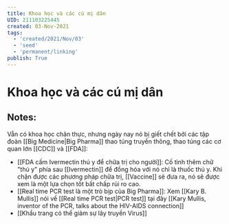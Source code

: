 ```yaml
---
title: Khoa học và các cú mị dân
UID: 211103225445
created: 03-Nov-2021
tags:
  - 'created/2021/Nov/03'
  - 'seed'
  - 'permanent/linking'
publish: True
---
```

# Khoa học và các cú mị dân

## Notes:
Vẫn có khoa học chân thực, nhưng ngày nay nó bị giết chết bởi các tập đoàn [[Big Medicine|Big Pharma]] thao túng truyền thông, thao túng các cơ quan lớn [[CDC]] và [[FDA]]:

- [[FDA cấm Ivermectin thú y để chữa trị cho người]]: Cố tình thêm chữ "thú y" phía sau [[Ivermectin]] để đồng hóa với nó chỉ là thuốc thú y. Khi chặn được các phương pháp chữa trị, [[Vaccine]] sẽ đưa ra, nó sẽ được xem là một lựa chọn tốt bất chấp rủi ro cao.
- [[Real time PCR test là một trò bịp của Big Pharma]]: Xem [[Kary B. Mullis]] nói về [[Real time PCR test|PCR test]] tại đây [[Kary Mullis, inventor of the PCR, talks about the HIV-AIDS connection]]
- [[Khẩu trang có thể giảm sự lây truyền Virus]]


